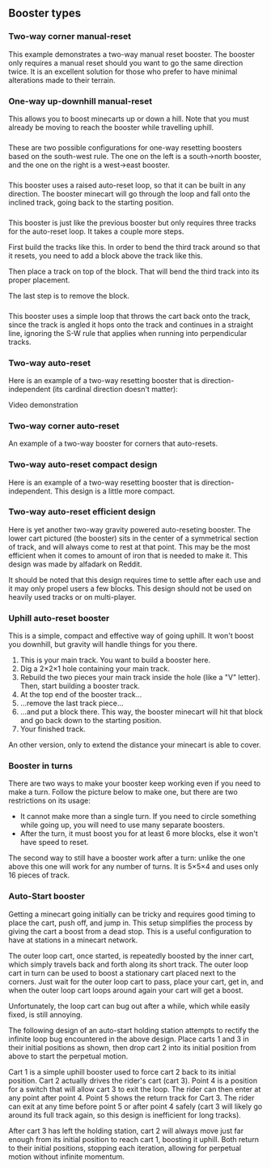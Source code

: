 ## Booster types
### Two-way corner manual-reset
This example demonstrates a two-way manual reset booster. The booster only requires a manual reset should you want to go the same direction twice. It is an excellent solution for those who prefer to have minimal alterations made to their terrain.



### One-way up-downhill manual-reset
This allows you to boost minecarts up or down a hill. Note that you must already be moving to reach the booster while travelling uphill.



### 
These are two possible configurations for one-way resetting boosters based on the south-west rule. The one on the left is a south→north booster, and the one on the right is a west→east booster. 



### 
This booster uses a raised auto-reset loop, so that it can be built in any direction. The booster minecart will go through the loop and fall onto the inclined track, going back to the starting position.





### 
This booster is just like the previous booster but only requires three tracks for the auto-reset loop. It takes a couple more steps. 



First build the tracks like this. In order to bend the third track around so that it resets, you need to add a block above the track like this.



Then place a track on top of the block. That will bend the third track into its proper placement. 



The last step is to remove the block.



### 
This booster uses a simple loop that throws the cart back onto the track, since the track is angled it hops onto the track and continues in a straight line, ignoring the S-W rule that applies when running into perpendicular tracks.



### Two-way auto-reset
Here is an example of a two-way resetting booster that is direction-independent (its cardinal direction doesn't matter):



Video demonstration

### Two-way corner auto-reset
An example of a  two-way booster for corners that auto-resets.



### Two-way auto-reset compact design
Here is an example of a two-way resetting booster that is direction-independent. This design is a little more compact. 



### Two-way auto-reset efficient design
Here is yet another two-way gravity powered auto-reseting booster. The lower cart pictured (the booster) sits in the center of a symmetrical section of track, and will always come to rest at that point. This may be the most efficient when it comes to amount of iron that is needed to make it. This design was made by alfadark on Reddit.

It should be noted that this design requires time to settle after each use and it may only propel users a few blocks. This design should not be used on heavily used tracks or on multi-player.



### Uphill auto-reset booster
This is a simple, compact and effective way of going uphill.  It won't boost you downhill, but gravity will handle things for you there.



1. This is your main track. You want to build a booster here.
2. Dig a 2×2×1 hole containing your main track.
3. Rebuild the two pieces your main track inside the hole (like a "V" letter). Then, start building a booster track.
4. At the top end of the booster track...
5. ...remove the last track piece...
6. ...and put a block there. This way, the booster minecart will hit that block and go back down to the starting position.
7. Your finished track.

An other version, only to extend the distance your minecart is able to cover.



### Booster in turns
There are two ways to make your booster keep working even if you need to make a turn. Follow the picture below to make one, but there are two restrictions on its usage:

- It cannot make more than a single turn. If you need to circle something while going up, you will need to use many separate boosters.
- After the turn, it must boost you for at least 6 more blocks, else it won't have speed to reset.



The second way to still have a booster work after a turn:
unlike the one above this one will work for any number of turns.
It is 5×5×4 and uses only 16 pieces of track.



### Auto-Start booster
Getting a minecart going initially can be tricky and requires good timing to place the cart, push off, and jump in. This setup simplifies the process by giving the cart a boost from a dead stop. This is a useful configuration to have at stations in a minecart network.

The outer loop cart, once started, is repeatedly boosted by the inner cart, which simply travels back and forth along its short track. The outer loop cart in turn can be used to boost a stationary cart placed next to the corners. Just wait for the outer loop cart to pass, place your cart, get in, and when the outer loop cart loops around again your cart will get a boost.

Unfortunately, the loop cart can bug out after a while, which while easily fixed, is still annoying.



The following design of an auto-start holding station attempts to rectify the infinite loop bug encountered in the above design.  Place carts 1 and 3 in their initial positions as shown, then drop cart 2 into its initial position from above to start the perpetual motion.

Cart 1 is a simple uphill booster used to force cart 2 back to its initial position.  Cart 2 actually drives the rider's cart (cart 3).  Point 4 is a position for a switch that will allow cart 3 to exit the loop.  The rider can then enter at any point after point 4.  Point 5 shows the return track for Cart 3.  The rider can exit at any time before point 5 or after point 4 safely (cart 3 will likely go around its full track again, so this design is inefficient for long tracks).

After cart 3 has left the holding station, cart 2 will always move just far enough from its initial position to reach cart 1, boosting it uphill.  Both return to their initial positions, stopping each iteration, allowing for perpetual motion without infinite momentum.



